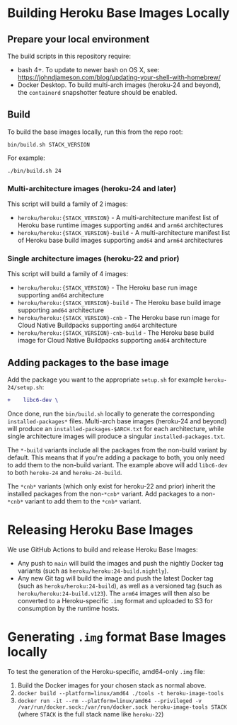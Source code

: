 # Building Heroku Base Images Locally

## Prepare your local environment

The build scripts in this repository require:

- bash 4+. To update to newer bash on OS X, see: https://johndjameson.com/blog/updating-your-shell-with-homebrew/
- Docker Desktop. To build multi-arch images (heroku-24 and beyond),
  the `containerd` snapshotter feature should be enabled.

## Build

To build the base images locally, run this from the repo root:

    bin/build.sh STACK_VERSION

For example:

    ./bin/build.sh 24

### Multi-architecture images (heroku-24 and later)

This script will build a family of 2 images:

* `heroku/heroku:{STACK_VERSION}` - A multi-architecture manifest list of Heroku base runtime images supporting `amd64` and `arm64` architectures
* `heroku/heroku:{STACK_VERSION}-build` - A multi-architecture manifest list of Heroku base build images supporting `amd64` and `arm64` architectures

### Single architecture images (heroku-22 and prior)

This script will build a family of 4 images:

* `heroku/heroku:{STACK_VERSION}` - The Heroku base run image supporting `amd64` architecture
* `heroku/heroku:{STACK_VERSION}-build` - The Heroku base build image supporting `amd64` architecture
* `heroku/heroku:{STACK_VERSION}-cnb` - The Heroku base run image for Cloud Native Buildpacks supporting `amd64` architecture
* `heroku/heroku:{STACK_VERSION}-cnb-build` - The Heroku base build image for Cloud Native Buildpacks supporting `amd64` architecture

## Adding packages to the base image

Add the package you want to the appropriate `setup.sh` for example `heroku-24/setup.sh`:

```diff
+    libc6-dev \
```

Once done, run the `bin/build.sh` locally to generate the corresponding `installed-packages*` files. Multi-arch base images (heroku-24 and beyond) will produce an `installed-packages-$ARCH.txt` for each architecture, while single architecture images will produce a singular `installed-packages.txt`.

The `*-build` variants include all the packages from the non-build variant by default. This means that if you're adding a package to both, you only need to add them to the non-build variant. The example above will add `libc6-dev` to both `heroku-24` and `heroku-24-build`.

The `*cnb*` variants (which only exist for heroku-22 and prior) inherit the installed packages from the non-`*cnb*` variant. Add packages to a non-`*cnb*` variant to add them to the `*cnb*` variant.

# Releasing Heroku Base Images

We use GitHub Actions to build and release Heroku Base Images:

* Any push to `main` will build the images and push the nightly Docker tag variants (such as `heroku/heroku:24-build.nightly`).
* Any new Git tag will build the image and push the latest Docker tag (such as `heroku/heroku:24-build`),
  as well as a versioned tag (such as `heroku/heroku:24-build.v123`). The `arm64` images will then also be
  converted to a Heroku-specific `.img` format and uploaded to S3 for consumption by the runtime hosts.

# Generating `.img` format Base Images locally

To test the generation of the Heroku-specific, amd64-only `.img` file:

1. Build the Docker images for your chosen stack as normal above.
2. `docker build --platform=linux/amd64 ./tools -t heroku-image-tools`
3. `docker run -it --rm --platform=linux/amd64 --privileged -v /var/run/docker.sock:/var/run/docker.sock heroku-image-tools STACK` (where `STACK` is the full stack name like `heroku-22`)
